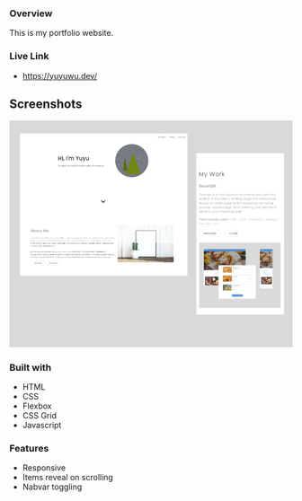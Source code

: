 ### Overview

This is my portfolio website.

### Live Link

- https://yuyuwu.dev/

## Screenshots

![Portfolio screenshot](/img/portfolio-screenshot.png)

### Built with

- HTML
- CSS
- Flexbox
- CSS Grid
- Javascript

### Features

- Responsive
- Items reveal on scrolling
- Nabvar toggling
